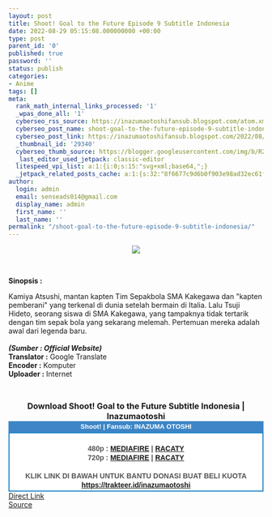 ```yaml
---
layout: post
title: Shoot! Goal to the Future Episode 9 Subtitle Indonesia
date: 2022-08-29 05:15:08.000000000 +00:00
type: post
parent_id: '0'
published: true
password: ''
status: publish
categories:
- Anime
tags: []
meta:
  rank_math_internal_links_processed: '1'
  _wpas_done_all: '1'
  cyberseo_rss_source: https://inazumaotoshifansub.blogspot.com/atom.xml?start-index=1
  cyberseo_post_name: shoot-goal-to-the-future-episode-9-subtitle-indonesia
  cyberseo_post_link: https://inazumaotoshifansub.blogspot.com/2022/08/shoot-goal-to-future-episode-9-subtitle.html
  _thumbnail_id: '29340'
  cyberseo_thumb_source: https://blogger.googleusercontent.com/img/b/R29vZ2xl/AVvXsEgR6IPGxnFJ7X4-aFOgBWbWqFp4cG_cJexN2xmhqkCWfDuCHeLZM_vCik5h6B2uUxeBxq5rzCwpifQKvwJoWvG5QQKEuSCcOqxuPmKyV-QKS6AkJQ0-tN-zFjIqkDRcqQH9_aQN7xa2GbTbgWNhIucHODuic2OwFG0jS0ZT8QiRFGnYThZ1-sMwA5z4/s16000/SHOOT%20-%2009.png
  _last_editor_used_jetpack: classic-editor
  litespeed_vpi_list: a:1:{i:0;s:15:"svg+xml;base64,";}
  _jetpack_related_posts_cache: a:1:{s:32:"8f6677c9d6b0f903e98ad32ec61f8deb";a:2:{s:7:"expires";i:1663383280;s:7:"payload";a:3:{i:0;a:1:{s:2:"id";i:27376;}i:1;a:1:{s:2:"id";i:27516;}i:2;a:1:{s:2:"id";i:28406;}}}}
author:
  login: admin
  email: senseads014@gmail.com
  display_name: admin
  first_name: ''
  last_name: ''
permalink: "/shoot-goal-to-the-future-episode-9-subtitle-indonesia/"
---
```

</p>
<div class="separator" style="clear: both; text-align: center;"><a href="https://blogger.googleusercontent.com/img/b/R29vZ2xl/AVvXsEgR6IPGxnFJ7X4-aFOgBWbWqFp4cG_cJexN2xmhqkCWfDuCHeLZM_vCik5h6B2uUxeBxq5rzCwpifQKvwJoWvG5QQKEuSCcOqxuPmKyV-QKS6AkJQ0-tN-zFjIqkDRcqQH9_aQN7xa2GbTbgWNhIucHODuic2OwFG0jS0ZT8QiRFGnYThZ1-sMwA5z4/s450/SHOOT%20-%2009.png" style="margin-left: 1em; margin-right: 1em;"><img border="0" data-original-height="269" data-original-width="450" src="{{ site.baseurl }}/assets/2022/08/SHOOT%20-%2009.png" /></a></div>
<p>&nbsp;</p>
<p><b>Sinopsis :</b></p>
<div style="text-align: left;"><span class="VIiyi" lang="id"><span class="JLqJ4b ChMk0b" data-language-for-alternatives="id" data-language-to-translate-into="en" data-number-of-phrases="6" data-phrase-index="0"><span class="Q4iAWc">Kamiya Atsushi, mantan kapten Tim Sepakbola SMA Kakegawa dan "kapten pemberani" yang terkenal di dunia setelah bermain di Italia. Lalu Tsuji Hideto, seorang siswa di SMA Kakegawa, yang tampaknya tidak tertarik dengan tim sepak bola yang sekarang melemah.</span></span> <span class="JLqJ4b ChMk0b" data-language-for-alternatives="id" data-language-to-translate-into="en" data-number-of-phrases="6" data-phrase-index="3"><span class="Q4iAWc">Pertemuan mereka adalah awal dari legenda baru.</span></span></span></div>
<div style="text-align: left;"><span face="&quot;trebuchet ms&quot; , sans-serif"><br /></span></div>
<div style="text-align: left;"><span face="&quot;trebuchet ms&quot; , sans-serif"><b><i>(Sumber : Official Website)</i></b><br /></span></div>
<div style="text-align: center;">
<div style="text-align: left;"><span face="&quot;trebuchet ms&quot; , sans-serif"><b>Translator :</b> Google Translate</span></div>
<div style="text-align: left;"><span face="&quot;trebuchet ms&quot; , sans-serif"><b>Encoder :</b> Komputer</span></div>
<div style="text-align: left;"><span face="&quot;trebuchet ms&quot; , sans-serif"><b>Uploader :</b> Internet</span></div>
<p><span face="&quot;trebuchet ms&quot; , sans-serif"><br /></span></div>
<div style="text-align: center;"><span face="&quot;trebuchet ms&quot; , sans-serif" style="font-size: medium;"><b>Download Shoot! Goal to the Future Subtitle Indonesia | Inazumaotoshi</b></span></div>
<div style="margin: 0px; padding: 0px;">
<div align="center" style="background-color: #3d85c6; color: #339999; font-family: arial, geneva, sans-serif; line-height: 18.1875px; margin: 0px; padding: 2px;">
<div style="margin: 0px; padding: 0px;">
<div style="margin: 0px; padding: 0px;">
<div style="margin: 0px; padding: 0px;">
<div style="margin: 0px; padding: 0px;">
<div style="margin: 0px; padding: 0px;">
<div style="margin: 0px; padding: 0px;">
<div style="margin: 0px; padding: 0px;"><span style="font-size: small;"><b style="margin: 0px; padding: 0px;"><span class="Apple-style-span" face="&quot;trebuchet ms&quot; , sans-serif" style="margin: 0px; padding: 0px;"><span style="color: white; margin: 0px; padding: 0px;">Shoot! | Fansub: INAZUMA&nbsp;</span></span></b><b style="margin: 0px; padding: 0px;"><span class="Apple-style-span" face="&quot;trebuchet ms&quot; , sans-serif" style="margin: 0px; padding: 0px;"><span style="color: white; margin: 0px; padding: 0px;">OTOSHI</span></span></b></span></div>
</div>
</div>
</div>
</div>
</div>
</div>
</div>
<div style="background-color: white; border: 2px solid rgb(31, 133, 198); font-family: arial, geneva, sans-serif; line-height: 18.1875px; margin: 0px; padding: 2px; text-align: justify;">
<div style="font-family: arial, helvetica, sans-serif; margin: 0px; padding: 0px; text-align: center;">
<div style="margin: 0px; padding: 0px;">
<div style="margin: 0px; padding: 0px;">
<div style="margin: 0px; padding: 0px;">
<div style="margin: 0px; padding: 0px;">
<div style="margin: 0px; padding: 0px;">
<div style="margin: 0px; padding: 0px;">
<div style="margin: 0px; padding: 0px;">
<div style="color: #555555;">&nbsp;</div>
<div style="color: #555555;"><b style="margin: 0px; padding: 0px;">480p : <a href="https://ouo.io/ABQy1fM" target="_blank" rel="noopener">MEDIAFIRE</a> | <a href="https://ouo.io/55DU4w" target="_blank" rel="noopener">RACATY</a> </b></div>
<div style="color: #555555;"><b style="margin: 0px; padding: 0px;">720p :&nbsp;</b><b style="margin: 0px; padding: 0px;"><a href="https://ouo.io/4t3Eud" target="_blank" rel="noopener">MEDIAFIRE</a> | <a href="https://ouo.io/ICOsgb" target="_blank" rel="noopener">RACATY</a></b></div>
<div style="color: #555555;"><b style="margin: 0px; padding: 0px;">&nbsp;</b></div>
<div style="color: #555555;"><b style="margin: 0px; padding: 0px;">KLIK LINK DI BAWAH UNTUK BANTU DONASI BUAT BELI KUOTA</b></div>
<div style="color: #555555;"><b style="margin: 0px; padding: 0px;"><a href="https://trakteer.id/inazumaotoshi" target="_blank" rel="noopener">https://trakteer.id/inazumaotoshi</a><br /></b></div>
<div style="color: #555555;"></div>
</div>
</div>
</div>
</div>
</div>
</div>
</div>
</div>
</div>
</div>
<link rel="stylesheet" href="https://cdnjs.cloudflare.com/ajax/libs/font-awesome/4.7.0/css/font-awesome.min.css" />
<div class="divbtn"> <a href="https://handymansurrender.com/fihup8buzv?key=94550f7ce39444073321dde3b8782f97" class="btn"><i class="fa fa-download"></i> Direct Link</a> <br /><a href="https://inazumaotoshifansub.blogspot.com/2022/08/shoot-goal-to-future-episode-9-subtitle.html">Source</a> </div>
